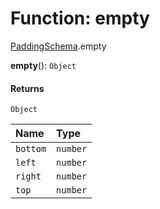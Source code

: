 # Function: empty

[PaddingSchema](/en/auto-docs/utils/modules/PaddingSchema.md).empty

**empty**(): `Object`

#### Returns

`Object`

| Name | Type |
| :------ | :------ |
| `bottom` | `number` |
| `left` | `number` |
| `right` | `number` |
| `top` | `number` |
